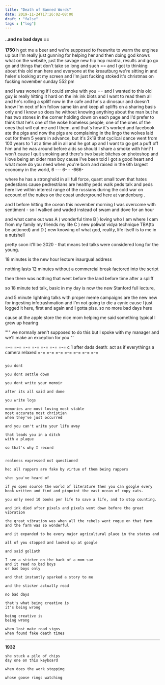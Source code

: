 ```yaml
---
title: "Death of Banned Words"
date: 2019-11-24T17:26:02-08:00
draft : "false"
tags : ["log"]
---
```



#### ..and no bad days ==

**1750** h got me a beer and we're supposed to freewrite to warm the engines up but I'm really just gunning for helping her and then doing god knows what on the website, just the savage new hip hop mantra, results and go go go and things that don't take so long and such == and I got to thinking about this old man here and everyone at the kreautburg we're sitting in and helen's looking at my screen and I'm just fucking stoked it's christmas on fucking november sunday 552 pm

and I was wonering if I could smoke with you == and I wanted to this old guy is really hitting it hard on the ink ink blots and I want to read them all and he's rolling a spliff now in the cafe and he's a dinosaur and doesn't know I'm next of kin follow same kin and keep all spliffs on a sharing basis only and I know so does he without knowing anything about the man but he has two stones in the corner holding down on each page and I'd prefer to think that he's one of the woke homeless people, one of the ones of the ones that will eat me and I them. and that's how it's worked and facebook ate the pigs and now the pigs are complaining in the lingo the wolves laid out for them 5 years in advance, but it's 2k19 that cyclical dance went from 100 years to 1 at a time all in all and he got up and I want to go get a puff off him and he was around before aids so should I share a smoke with him? I won't cause I quit smoking and there's two basic bitches on photoshop and I love being an older man boy cause I've been told I got a good heart and what more do you need when you're born and raised in the 6th largest economy in the world, 6 --- 6- - -666-   

where he has a stronghold in all full force, quant small town that hates pedestians cause pedrestrians are healthy peds walk peds talk
and peds here live within interest range of the russians during the cold war on account of the nukes on the coast underground here at vandenburg .

and I before hitting the ocean this november morning I was overcome with sentiment - so I walked and waded instead of swam and dove for an hour

and what came out was A ) wonderful time B ) loving who I am where I cam from my family my friends my life C ) new poliwat vidya technique TBA(to be actioned) and D ) new knowing of what god, reality, life itself is to me in a nutshell

pretty soon it'll be 2020 - that means ted talks were considered long for the young.

18 minutes is the new hour lecture inaurgual address

nothing lasts 12 minutes without a commercial break factored into the script

then there was nothing that went before the land before time after a spliff     

so 18 minute ted talk, basic in my day is now the new Stanford full lecture,

and 5 minute lightning talks with proper meme campaigns are the new new for ingesting infotrashmation and I'm not going to die a cynic cause I just logged it here, first and again and I gotta piss. so no more bad days here

cause at the apple store the nice mom helping me said something typical I grew up hearing

"'" we normally aren't supposed to do this but I spoke with my manager and we'll make an exception for you "'

<!--
pays to be hot smart and poor
 -->

=-= =-= =-= =-= =-= =-= =-=
c 1 after dads death:
act as if everythings a camera relaxed
=-= =-= =-= =-= =-= =-= =-=

```

you dont

you dont settle down

you dont write your memoir

after its all said and done

you write logs

memories are most loving most stable
most accurate most christian
when they've just occurred

and you can't write your life away

that leads you in a ditch
with a plaque

so that's why I record


realness expressed not questioned

he: all rappers are fake by virtue of them being rappers

she: you've heard of

if yo open source the world of literature then you can google every book written and find and pinpoint the vast ocean of copy cats.

you only need 10 books per life to save a life, and to stop counting.

and ink died after pixels and pixels went down before the great vibration

the great vibration was when all the rebels went rogue on that farm and the farm was so wonderful

and it expanded to be every major agricultural place in the states and

all of you stopped and looked up at google

and said goliath

I see a sticker on the back of a mom suv
and it read no bad boys
or bad boys only  

and that instantly sparked a story to me

and the sticker actually read

no bad days

that's what being creative is
it's being wrong

being creative is
being wrong  

when lost make road signs
when found fake death times
```
___


**1932**
```
she stuck a pile of chips
day one on this keyboard

when does the work stopping

whose goose rings watching


```
